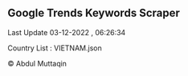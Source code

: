 

## Google Trends Keywords Scraper 
 
Last Update 03-12-2022 , 06:26:34

Country List :
VIETNAM.json



© Abdul Muttaqin 
